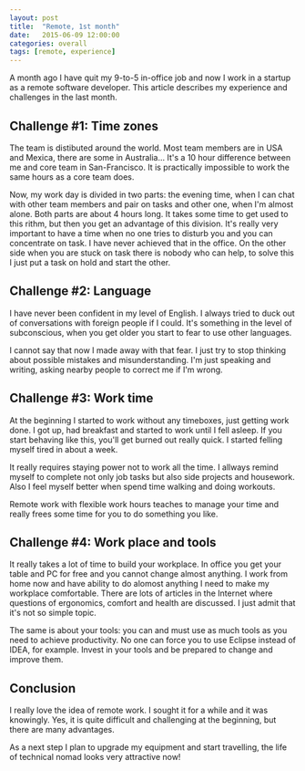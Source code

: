 ```yaml
---
layout: post
title:  "Remote, 1st month"
date:   2015-06-09 12:00:00
categories: overall
tags: [remote, experience]
---
```


A month ago I have quit my 9-to-5 in-office job and now I work in a startup as a remote software developer. This article describes my experience and challenges in the last month.

## Challenge #1: Time zones

The team is distibuted around the world. Most team members are in USA and Mexica, there are some in Australia... It's a 10 hour difference between me and core team in San-Francisco. It is practically impossible to work the same hours as a core team does.

Now, my work day is divided in two parts: the evening time, when I can chat with other team members and pair on tasks and other one, when I'm almost alone.
Both parts are about 4 hours long. It takes some time to get used to this rithm, but then you get an advantage of this division. It's really very important to have a time when no one tries to disturb you and you can concentrate on task. I have never achieved that in the office. On the other side when you are stuck on task there is nobody who can help, to solve this I just put a task on hold and start the other. 

## Challenge #2: Language

I have never been confident in my level of English. I always tried to duck out of conversations with foreign people if I could. It's something in the level of subconscious, when you get older you start to fear to use other languages.

I cannot say that now I made away with that fear. I just try to stop thinking about possible mistakes and misunderstanding. I'm just speaking and writing, asking nearby people to correct me if I'm wrong.

## Challenge #3: Work time

At the beginning I started to work without any timeboxes, just getting work done. I got up, had breakfast and started to work until I fell asleep. If you start behaving like this, you'll get burned out really quick. I started felling myself tired in about a week. 

It really requires staying power not to work all the time. I allways remind myself to complete not only job tasks but also side projects and housework. Also I feel myself better when spend time walking and doing workouts. 

Remote work with flexible work hours teaches to manage your time and really frees some time for you to do something you like.

## Challenge #4: Work place and tools

It really takes a lot of time to build your workplace. In office you get your table and PC for free and you cannot change almost anything. I work from home now and have ability to do alomost anything I need to make my workplace comfortable. There are lots of articles in the Internet where questions of ergonomics, comfort and health are discussed. I just admit that it's not so simple topic.

The same is about your tools: you can and must use as much tools as you need to achieve productivity. No one can force you to use Eclipse instead of IDEA, for example. Invest in your tools and be prepared to change and improve them.

## Conclusion

I really love the idea of remote work. I sought it for a while and it was knowingly. Yes, it is quite difficult and challenging at the beginning, but there are many advantages.

As a next step I plan to upgrade my equipment and start travelling, the life of technical nomad looks very attractive now!
